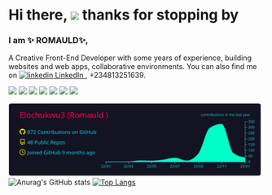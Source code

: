 

# Hi there, <img src="https://raw.githubusercontent.com/MartinHeinz/MartinHeinz/master/wave.gif" width="60px"> thanks for stopping by

### I am ✨ ROMAULD✨,

A Creative Front-End Developer with some years of experience, building websites and web apps, collaborative environments. You can also find me on 
<a href="https://www.linkedin.com/in/romauld-elochukwu-622693238/" rel="nofollow noreferrer">
  <img src="https://i.stack.imgur.com/gVE0j.png" alt="linkedin"> LinkedIn
</a>, +234813251639.

![](https://img.shields.io/badge/code-HTML-informational?style=flat&logo=html5&logoColor=white&color=2bbc8a)
![](https://img.shields.io/badge/tools-CSS-informational?style=flat&logo=css3&logoColor=white&color=2bbc8a)
![](https://img.shields.io/badge/Tools-SASS/SCSS-informational?style=flat&logo=sass&logoColor=white&color=2bbc8a)
![](https://img.shields.io/badge/Code-JavaScript-informational?style=flat&logo=javascript&logoColor=white&color=2bbc8a)
![](https://img.shields.io/badge/Tools-Bootstrap-informational?style=flat&logo=bootstrap&logoColor=white&color=2bbc8a)
![](https://img.shields.io/badge/Tools-Tailwind-informational?style=flat&logo=tailwind&logoColor=white&color=2bbc8a)
![](https://img.shields.io/badge/Code-React-informational?style=flat&logo=react&logoColor=white&color=2bbc8a)


[![](https://raw.githubusercontent.com/Elochukwu3/Elochukwu3/master/profile-summary-card-output/2077/0-profile-details.svg)](https://github.com/vn7n24fzkq/github-profile-summary-cards)
![Anurag's GitHub stats](https://github-readme-stats.vercel.app/api?username=elochukwu3&show_icons=true&theme=radical)
[![Top Langs](https://github-readme-stats.vercel.app/api/top-langs/?username=Elochukwu3&layout=compact)](https://github.com/anuraghazra/github-readme-stats)


